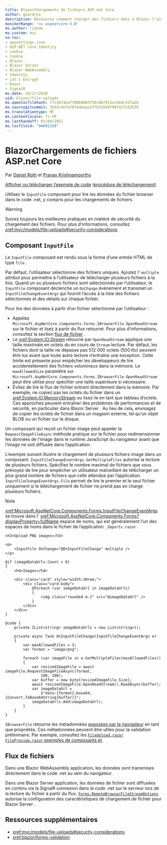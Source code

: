 ```yaml
---
title: BlazorChargements de fichiers ASP.net Core
author: guardrex
description: Découvrez comment charger des fichiers dans à Blazor l’aide du composant FichierEntrée.
monikerRange: '>= aspnetcore-5.0'
ms.author: riande
ms.custom: mvc
no-loc:
- appsettings.json
- ASP.NET Core Identity
- cookie
- Cookie
- Blazor
- Blazor Server
- Blazor WebAssembly
- Identity
- Let's Encrypt
- Razor
- SignalR
ms.date: 10/27/2020
uid: blazor/file-uploads
ms.openlocfilehash: 77c2874eef788b8083758c087913a7a04c55fa2b
ms.sourcegitcommit: 3593c4efa707edeaaceffbfa544f99f41fc62535
ms.translationtype: MT
ms.contentlocale: fr-FR
ms.lasthandoff: 01/04/2021
ms.locfileid: "94691168"
---
```

# <a name="aspnet-core-no-locblazor-file-uploads"></a>BlazorChargements de fichiers ASP.net Core

Par [Daniel Roth](https://github.com/danroth27) et [Pranav Krishnamoorthy](https://github.com/pranavkm)

[Afficher ou télécharger l’exemple de code](https://github.com/dotnet/AspNetCore.Docs/tree/master/aspnetcore/blazor/file-uploads/samples/) ([procédure de téléchargement](xref:index#how-to-download-a-sample))

Utilisez le `InputFile` composant pour lire les données du fichier browser dans le code .net, y compris pour les chargements de fichiers.

> [!WARNING]
> Suivez toujours les meilleures pratiques en matière de sécurité du chargement des fichiers. Pour plus d’informations, consultez <xref:mvc/models/file-uploads#security-considerations>.

## <a name="inputfile-component"></a>Composant `InputFile`

Le `InputFile` composant est rendu sous la forme d’une entrée HTML de type `file` .

Par défaut, l’utilisateur sélectionne des fichiers uniques. Ajoutez l' `multiple` attribut pour permettre à l’utilisateur de télécharger plusieurs fichiers à la fois. Quand un ou plusieurs fichiers sont sélectionnés par l’utilisateur, le `InputFile` composant déclenche un `OnChange` événement et transmet un `InputFileChangeEventArgs` qui fournit l’accès à la liste des fichiers sélectionnés et des détails sur chaque fichier.

Pour lire des données à partir d’un fichier sélectionné par l’utilisateur :

* Appelez `Microsoft.AspNetCore.Components.Forms.IBrowserFile.OpenReadStream` sur le fichier et lisez à partir du flux retourné. Pour plus d’informations, consultez la section [flux de fichier](#file-streams) .
* Le <xref:System.IO.Stream> retourné par `OpenReadStream` applique une taille maximale en octets du en cours de `Stream` lecture. Par défaut, les fichiers dont la taille ne dépasse pas 512 000 octets (500 Ko) peuvent être lus avant que toute autre lecture n’entraîne une exception. Cette limite est présente pour empêcher les développeurs de lire accidentellement des fichiers volumineux dans la mémoire. Le `maxAllowedSize` paramètre sur `Microsoft.AspNetCore.Components.Forms.IBrowserFile.OpenReadStream` peut être utilisé pour spécifier une taille supérieure si nécessaire.
* Évitez de lire le flux de fichier entrant directement dans la mémoire. Par exemple, ne copiez pas les octets du fichier dans un <xref:System.IO.MemoryStream> ou lisez-le en tant que tableau d’octets. Ces approches peuvent entraîner des problèmes de performances et de sécurité, en particulier dans Blazor Server . Au lieu de cela, envisagez de copier les octets de fichier dans un magasin externe, tel qu’un objet BLOB ou un fichier sur le disque.

Un composant qui reçoit un fichier image peut appeler la `RequestImageFileAsync` méthode pratique sur le fichier pour redimensionner les données de l’image dans le runtime JavaScript du navigateur avant que l’image ne soit diffusée dans l’application.

L’exemple suivant illustre le chargement de plusieurs fichiers image dans un composant. `InputFileChangeEventArgs.GetMultipleFiles` autorise la lecture de plusieurs fichiers. Spécifiez le nombre maximal de fichiers que vous prévoyez de lire pour empêcher un utilisateur malveillant de télécharger un plus grand nombre de fichiers que celle attendue par l’application. `InputFileChangeEventArgs.File` permet de lire le premier et le seul fichier uniquement si le téléchargement de fichier ne prend pas en charge plusieurs fichiers.

> [!NOTE]
> <xref:Microsoft.AspNetCore.Components.Forms.InputFileChangeEventArgs> se trouve dans l' <xref:Microsoft.AspNetCore.Components.Forms?displayProperty=fullName> espace de noms, qui est généralement l’un des espaces de noms dans le fichier de l’application `_Imports.razor` .

```razor
<h3>Upload PNG images</h3>

<p>
    <InputFile OnChange="@OnInputFileChange" multiple />
</p>

@if (imageDataUrls.Count > 0)
{
    <h4>Images</h4>

    <div class="card" style="width:30rem;">
        <div class="card-body">
            @foreach (var imageDataUrl in imageDataUrls)
            {
                <img class="rounded m-1" src="@imageDataUrl" />
            }
        </div>
    </div>
}

@code {
    private IList<string> imageDataUrls = new List<string>();

    private async Task OnInputFileChange(InputFileChangeEventArgs e)
    {
        var maxAllowedFiles = 3;
        var format = "image/png";

        foreach (var imageFile in e.GetMultipleFiles(maxAllowedFiles))
        {
            var resizedImageFile = await imageFile.RequestImageFileAsync(format, 
                100, 100);
            var buffer = new byte[resizedImageFile.Size];
            await resizedImageFile.OpenReadStream().ReadAsync(buffer);
            var imageDataUrl = 
                $"data:{format};base64,{Convert.ToBase64String(buffer)}";
            imageDataUrls.Add(imageDataUrl);
        }
    }
}
```

`IBrowserFile` retourne les métadonnées [exposées par le navigateur](https://developer.mozilla.org/docs/Web/API/File#Instance_properties) en tant que propriétés. Ces métadonnées peuvent être utiles pour la validation préliminaire. Par exemple, consultez les [ `FileUpload.razor` `FilePreview.razor` exemples de composants et](https://github.com/dotnet/AspNetCore.Docs/tree/master/aspnetcore/blazor/file-uploads/samples/).

## <a name="file-streams"></a>Flux de fichiers

Dans une Blazor WebAssembly application, les données sont transmises directement dans le code .net au sein du navigateur.

Dans une Blazor Server application, les données de fichier sont diffusées en continu via la SignalR connexion dans le code .net sur le serveur lors de la lecture du fichier à partir du flux. [`Forms.RemoteBrowserFileStreamOptions`](https://github.com/dotnet/aspnetcore/blob/master/src/Components/Web/src/Forms/InputFile/RemoteBrowserFileStreamOptions.cs) autorise la configuration des caractéristiques de chargement de fichier pour Blazor Server .

## <a name="additional-resources"></a>Ressources supplémentaires

* <xref:mvc/models/file-uploads#security-considerations>
* <xref:blazor/forms-validation>
